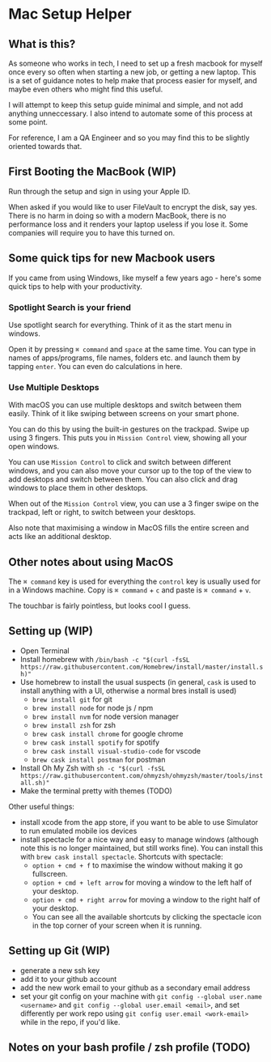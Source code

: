 # Mac Setup Helper

## What is this?

As someone who works in tech, I need to set up a fresh macbook for myself once every so often when starting a new job, or getting a new laptop. This is a set of guidance notes to help make that process easier for myself, and maybe even others who might find this useful.

I will attempt to keep this setup guide minimal and simple, and not add anything unneccessary. I also intend to automate some of this process at some point.

For reference, I am a QA Engineer and so you may find this to be slightly oriented towards that.

## First Booting the MacBook (WIP)

Run through the setup and sign in using your Apple ID.

When asked if you would like to user FileVault to encrypt the disk, say yes. There is no harm in doing so with a modern MacBook, there is no performance loss and it renders your laptop useless if you lose it. Some companies will require you to have this turned on.

## Some quick tips for new Macbook users

If you came from using Windows, like myself a few years ago - here's some quick tips to help with your productivity.

### Spotlight Search is your friend

Use spotlight search for everything. Think of it as the start menu in windows.

Open it by pressing `⌘ command` and `space` at the same time. You can type in names of apps/programs, file names, folders etc. and launch them by tapping `enter`. You can even do calculations in here.

### Use Multiple Desktops

With macOS you can use multiple desktops and switch between them easily. Think of it like swiping between screens on your smart phone.

You can do this by using the built-in gestures on the trackpad. Swipe up using 3 fingers. This puts you in `Mission Control` view, showing all your open windows.

You can use `Mission Control` to click and switch between different windows, and you can also move your cursor up to the top of the view to add desktops and switch between them. You can also click and drag windows to place them in other desktops.

When out of the `Mission Control` view, you can use a 3 finger swipe on the trackpad, left or right, to switch between your desktops.

Also note that maximising a window in MacOS fills the entire screen and acts like an additional desktop.

## Other notes about using MacOS

The `⌘ command` key is used for everything the `control` key is usually used for in a Windows machine. Copy is `⌘ command` + `c` and paste is `⌘ command` + `v`.

The touchbar is fairly pointless, but looks cool I guess.

## Setting up (WIP)

- Open Terminal
- Install homebrew with `/bin/bash -c "$(curl -fsSL https://raw.githubusercontent.com/Homebrew/install/master/install.sh)"`
- Use homebrew to install the usual suspects (in general, `cask` is used to install anything with a UI, otherwise a normal bres install is used)
    - `brew install git` for git
    - `brew install node` for node js / npm
    - `brew install nvm` for node version manager
    - `brew install zsh` for zsh
    - `brew cask install chrome` for google chrome
    - `brew cask install spotify` for spotify
    - `brew cask install visual-studio-code` for vscode
    - `brew cask install postman` for postman
- Install Oh My Zsh with `sh -c "$(curl -fsSL https://raw.githubusercontent.com/ohmyzsh/ohmyzsh/master/tools/install.sh)"`
- Make the terminal pretty with themes (TODO)

Other useful things:
- install xcode from the app store, if you want to be able to use Simulator to run emulated mobile ios devices
- install spectacle for a nice way and easy to manage windows (although note this is no longer maintained, but still works fine). You can install this with `brew cask install spectacle`. Shortcuts with spectacle:
    - `option + cmd + f` to maximise the window without making it go fullscreen.
    - `option + cmd + left arrow` for moving a window to the left half of your desktop.
    - `option + cmd + right arrow` for moving a window to the right half of your desktop.
    - You can see all the available shortcuts by clicking the spectacle icon in the top corner of your screen when it is running.

## Setting up Git (WIP)

- generate a new ssh key
- add it to your github account
- add the new work email to your github as a secondary email address
- set your git config on your machine with `git config --global user.name <username>` and `git config --global user.email <email>`, and set differently per work repo using `git config user.email <work-email>` while in the repo, if you'd like.

## Notes on your bash profile / zsh profile (TODO)

